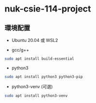 # nuk-csie-114-project

## 環境配置

- Ubuntu 20.04 或 WSL2

- gcc/g++
```bash
sudo apt install build-essential
```

- python3
```bash
sudo apt install python3 python3-pip
```

- python3-venv (可選)
```bash
sudo apt install python3-venv
```
